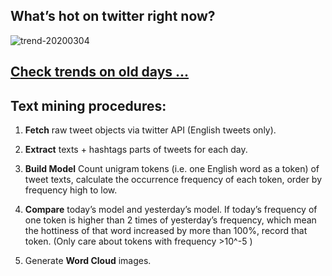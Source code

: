 ## What’s hot on twitter right now?

![trend-20200304][wordcloud]

[wordcloud]: https://raw.githubusercontent.com/xdqc/tweet-trend-everyday/master/word-cloud/trend-20200304.png?token=AF5V4P7ADR6KQBZ4CEDTNIK6AXRMU "trend-20200304"

## [Check trends on old days ...](https://github.com/xdqc/tweet-trend-everyday/tree/master/word-cloud)

## Text mining procedures:

1. **Fetch** raw tweet objects via twitter API (English tweets only).

2. **Extract** texts + hashtags parts of tweets for each day.

3. **Build Model** Count unigram tokens (i.e. one English word as a token) of tweet texts, calculate the occurrence frequency of each token, order by frequency high to low.

4. **Compare** today’s model and yesterday’s model. If today’s frequency of one token is higher than 2 times of yesterday’s frequency, which mean the hottiness of that word increased by more than 100%, record that token. (Only care about tokens with frequency >10^-5 )

5. Generate **Word Cloud** images.
